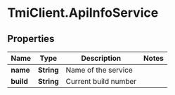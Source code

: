 # TmiClient.ApiInfoService

## Properties
Name | Type | Description | Notes
------------ | ------------- | ------------- | -------------
**name** | **String** | Name of the service | 
**build** | **String** | Current build number | 
